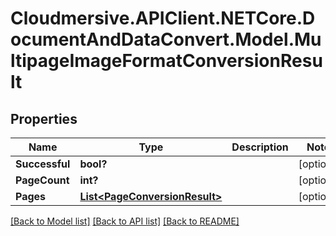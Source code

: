 # Cloudmersive.APIClient.NETCore.DocumentAndDataConvert.Model.MultipageImageFormatConversionResult
## Properties

Name | Type | Description | Notes
------------ | ------------- | ------------- | -------------
**Successful** | **bool?** |  | [optional] 
**PageCount** | **int?** |  | [optional] 
**Pages** | [**List&lt;PageConversionResult&gt;**](PageConversionResult.md) |  | [optional] 

[[Back to Model list]](../README.md#documentation-for-models) [[Back to API list]](../README.md#documentation-for-api-endpoints) [[Back to README]](../README.md)

